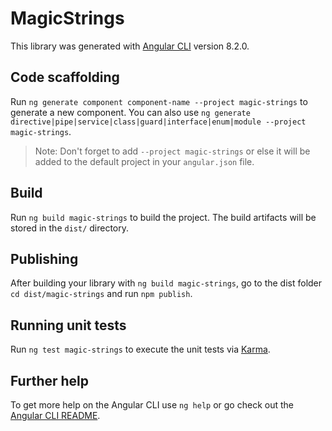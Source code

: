 # MagicStrings

This library was generated with [Angular CLI](https://github.com/angular/angular-cli) version 8.2.0.

## Code scaffolding

Run `ng generate component component-name --project magic-strings` to generate a new component. You can also use `ng generate directive|pipe|service|class|guard|interface|enum|module --project magic-strings`.
> Note: Don't forget to add `--project magic-strings` or else it will be added to the default project in your `angular.json` file. 

## Build

Run `ng build magic-strings` to build the project. The build artifacts will be stored in the `dist/` directory.

## Publishing

After building your library with `ng build magic-strings`, go to the dist folder `cd dist/magic-strings` and run `npm publish`.

## Running unit tests

Run `ng test magic-strings` to execute the unit tests via [Karma](https://karma-runner.github.io).

## Further help

To get more help on the Angular CLI use `ng help` or go check out the [Angular CLI README](https://github.com/angular/angular-cli/blob/master/README.md).
